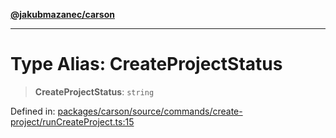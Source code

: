 [**@jakubmazanec/carson**](../README.md)

---

# Type Alias: CreateProjectStatus

> **CreateProjectStatus**: `string`

Defined in:
[packages/carson/source/commands/create-project/runCreateProject.ts:15](https://github.com/jakubmazanec/tools/blob/797379ce98752dc838b82c8398e04d90c58ce9e7/packages/carson/source/commands/create-project/runCreateProject.ts#L15)

